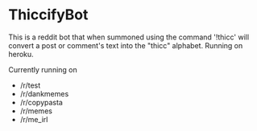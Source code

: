 # ThiccifyBot

This is a reddit bot that when summoned using the command '!thicc' will convert a post or comment's text into
the "thicc" alphabet. Running on heroku.

Currently running on
- /r/test
- /r/dankmemes
- /r/copypasta
- /r/memes
- /r/me_irl
